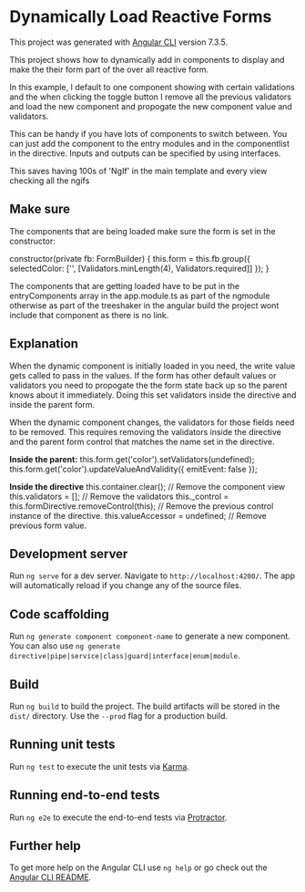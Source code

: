 # Dynamically Load Reactive Forms

This project was generated with [Angular CLI](https://github.com/angular/angular-cli) version 7.3.5.

This project shows how to dynamically add in components to display and make the their form part of the over all reactive form.

In this example, I default to one component showing with certain validations and the when clicking the toggle button I remove all the previous validators and load the new component and propogate the new component value and validators.

This can be handy if you have lots of components to switch between. You can just add the component to the entry modules and in the componentlist in the directive. Inputs and outputs can be specified by using interfaces. 

This saves having 100s of 'NgIf' in the main template and every view checking all the ngifs


## Make sure

The components that are being loaded make sure the form is set in the constructor:

constructor(private fb: FormBuilder) {
        this.form = this.fb.group({
            selectedColor: ['', [Validators.minLength(4), Validators.required]]
        });
}

The components that are getting loaded have to be put in the entryComponents array in the app.module.ts as part of the ngmodule otherwise as part of the treeshaker in the angular build the project wont include that component as there is no link.

## Explanation

When the dynamic component is initially loaded in you need, the write value gets called to pass in the values. If the form has other default values or validators you need to propogate the the form state back up so the parent knows about it immediately. Doing this set validators inside the directive and inside the parent form.

When the dynamic component changes, the validators for those fields need to be removed. This requires removing the validators inside the directive and the parent form control that matches the name set in the directive.


**Inside the parent:**
this.form.get('color').setValidators(undefined);
this.form.get('color').updateValueAndValidity({ emitEvent: false });

**Inside the directive**
this.container.clear(); // Remove the component view
this.validators = []; // Remove the validators
this._control = this.formDirective.removeControl(this); // Remove the previous control instance of the directive.
this.valueAccessor = undefined; // Remove previous form value.


## Development server

Run `ng serve` for a dev server. Navigate to `http://localhost:4200/`. The app will automatically reload if you change any of the source files.

## Code scaffolding

Run `ng generate component component-name` to generate a new component. You can also use `ng generate directive|pipe|service|class|guard|interface|enum|module`.

## Build

Run `ng build` to build the project. The build artifacts will be stored in the `dist/` directory. Use the `--prod` flag for a production build.

## Running unit tests

Run `ng test` to execute the unit tests via [Karma](https://karma-runner.github.io).

## Running end-to-end tests

Run `ng e2e` to execute the end-to-end tests via [Protractor](http://www.protractortest.org/).

## Further help

To get more help on the Angular CLI use `ng help` or go check out the [Angular CLI README](https://github.com/angular/angular-cli/blob/master/README.md).

